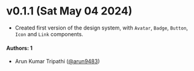 # v0.1.1 (Sat May 04 2024)

- Created first version of the design system, with `Avatar`, `Badge`, `Button`, `Icon` and `Link` components.

#### Authors: 1

- Arun Kumar Tripathi ([@arun9483](https://github.com/arun9483))
